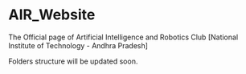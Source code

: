 # AIR_Website
The Official page of Artificial Intelligence and Robotics Club [National Institute of Technology - Andhra Pradesh]

Folders structure will be updated soon.
